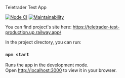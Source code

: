 Teletrader Test App

[![Node CI](https://github.com/Onlyal33/teletrader-test/actions/workflows/nodejs.yml/badge.svg)](https://github.com/Onlyal33/teletrader-test/actions/workflows/nodejs.yml)
[![Maintainability](https://api.codeclimate.com/v1/badges/38f45aa27f48ebabcc2b/maintainability)](https://codeclimate.com/github/Onlyal33/teletrader-test/maintainability)

You can find project's site here:
https://teletrader-test-production.up.railway.app/

In the project directory, you can run:
### `npm start`

Runs the app in the development mode.\
Open [http://localhost:3000](http://localhost:3000) to view it in your browser.